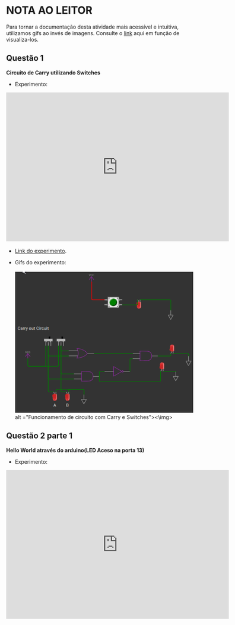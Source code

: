 
# NOTA AO LEITOR
Para tornar a documentação desta atividade mais acessível e intuitiva, utilizamos gifs ao invés de imagens. Consulte o [link](#https://github.com/jAzz-hub/Microcontroladores_CEFET-MG/blob/main/Atividade_2/relat%C3%B3rio.md) aqui em função de visualiza-los.

## Questão 1
**Circuito de Carry utilizando Switches**

- Experimento:
<!-- Q1 - Hello World Wokwki-->
<iframe width="600" height="400" src="https://wokwi.com/projects/429028773984946177" frameborder="0"></iframe>

- [Link do experimento](#https://wokwi.com/projects/429028773984946177).

- Gifs do experimento: <br> <br>
![till](Documentation/gifs/1.gif) alt ="Funcionamento de circuito com Carry e Switches"><\img>



## Questão 2 parte 1
**Hello World através do arduino(LED Aceso na porta 13)**

- Experimento:
<!-- Q2 - Parte 1 -->
<iframe width="600" height="400" src="https://wokwi.com/projects/429719586259513345" frameborder="0"><\iframe>


-[Link do experimento](#https://wokwi.com/projects/429719586259513345)


- Gifs do experimento: <br> <br>

![till](Documentation/gifs/2.1.gif) alt ="Funcionamento de Hello World através de LED aceso na porta 13"><\img>


## Questão 2 parte 2
**Acendendo LEDs de forma intercalada por botões**

- Experimento:
<!-- Q2 - Parte 2 -->
<iframe width="600" height="400" src="https://wokwi.com/projects/429710619276322817" frameborder="0"><\iframe>

-[Link do experimento](#https://wokwi.com/projects/429710619276322817)<\img>

- Gifs do experimento: <br> <br>
![till](Documentation/gifs/2.2.gif) alt="Funcionamento do circuito que intercala funcionamento de botões"><\img>


## Questão 3
**Ascendendo 9 no display de 7 segmentos**

- Experimento:
<!-- Q3 - -->
<iframe width="600" height="400" src="https://wokwi.com/projects/430296235882333185" frameborder="0"><\iframe>

-[Link do experimento](#https://wokwi.com/projects/430296235882333185)

- Gifs do experimento: <br> <br>
![till](Documentation/gifs/3.gif) alt="Funcionamento do circuito que apresenta um 9 no display de 7 segmentos"><\img>


## Questão 4
**Ascendendo números de modo crescente pelo acionamento de switches**

- Experimento:
<!-- Q4 - -->
<iframe width="600" height="400" src="https://wokwi.com/projects/430956752300134401" frameborder="0"><\iframe>

- [Link do experimento](#https://wokwi.com/projects/430956752300134401)

- Gifs do experimento: <br> <br>
![till](Documentation/gifs/4.gif) alt="interação de usuário com circuito de crescimento ou decrescimento numérico"><\img>
